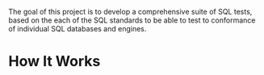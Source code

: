 The goal of this project is to develop a comprehensive suite of SQL tests, based
on the each of the SQL standards to be able to test to conformance of individual
SQL databases and engines.

How It Works
============

